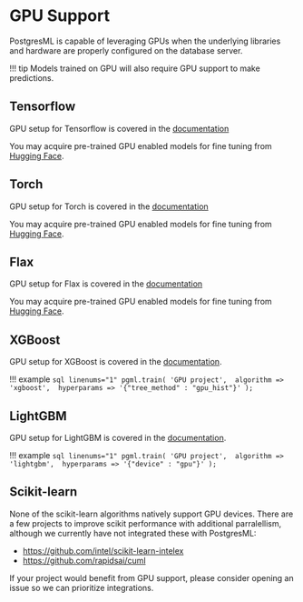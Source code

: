 # GPU Support

PostgresML is capable of leveraging GPUs when the underlying libraries and hardware are properly configured on the database server. 

!!! tip
    Models trained on GPU will also require GPU support to make predictions.

## Tensorflow
GPU setup for Tensorflow is covered in the [documentation](https://www.tensorflow.org/install/pip)

You may acquire pre-trained GPU enabled models for fine tuning from [Hugging Face](user_guides/transformers/fine_tuning.md). 

## Torch
GPU setup for Torch is covered in the [documentation](https://pytorch.org/get-started/locally/)

You may acquire pre-trained GPU enabled models for fine tuning from [Hugging Face](user_guides/transformers/fine_tuning.md). 

## Flax
GPU setup for Flax is covered in the [documentation](https://github.com/google/jax#pip-installation-gpu-cuda)

You may acquire pre-trained GPU enabled models for fine tuning from [Hugging Face](user_guides/transformers/fine_tuning.md). 

## XGBoost 
GPU setup for XGBoost is covered in the [documentation](https://xgboost.readthedocs.io/en/stable/gpu/index.html).

!!! example 
    ```sql linenums="1"
        pgml.train(
            'GPU project', 
            algorithm => 'xgboost', 
            hyperparams => '{"tree_method" : "gpu_hist"}'
        );
    ```

## LightGBM
GPU setup for LightGBM is covered in the [documentation](https://lightgbm.readthedocs.io/en/latest/GPU-Tutorial.html). 

!!! example 
    ```sql linenums="1"
        pgml.train(
            'GPU project', 
            algorithm => 'lightgbm', 
            hyperparams => '{"device" : "gpu"}'
        );
    ```

## Scikit-learn
None of the scikit-learn algorithms natively support GPU devices. There are a few projects to improve scikit performance with additional parralellism, although we currently have not integrated these with PostgresML:

- https://github.com/intel/scikit-learn-intelex
- https://github.com/rapidsai/cuml

If your project would benefit from GPU support, please consider opening an issue so we can prioritize integrations.

